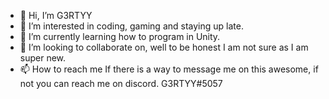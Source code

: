 - 👋 Hi, I’m G3RTYY
- 👀 I’m interested in coding, gaming and staying up late.
- 🌱 I’m currently learning how to program in Unity.
- 💞️ I’m looking to collaborate on, well to be honest I am not sure as I am super new.
- 📫 How to reach me If there is a way to message me on this awesome, if not you can reach me on discord. G3RTYY#5057

<!---
agertz00/agertz00 is a ✨ special ✨ repository because its `README.md` (this file) appears on your GitHub profile.
You can click the Preview link to take a look at your changes.
--->
